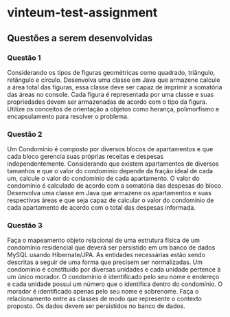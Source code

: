 # vinteum-test-assignment

## Questões a serem desenvolvidas

### Questão 1
 Considerando os tipos de figuras geométricas como quadrado, triângulo, retângulo e círculo. Desenvolva uma classe em Java que armazene calcule a área total das figuras, essa classe deve ser capaz de imprimir a somatória das áreas no console. Cada figura é representada por uma classe e suas propriedades devem ser armazenadas de acordo com o tipo da figura. Utilize os conceitos de orientação a objetos como herança, polimorfismo e encapsulamento para resolver o problema.

### Questão 2
Um Condomínio é composto por diversos blocos de apartamentos e que cada bloco gerencia suas próprias receitas e despesas independentemente. Considerando que existem apartamentos de diversos tamanhos e que o valor do condomínio depende da fração ideal de cada um, calcule o valor do condomínio de cada apartamento. O valor do condomínio é calculado de acordo com a somatória das despesas do bloco. Desenvolva uma classe em Java que armazene os apartamentos e suas respectivas áreas e que seja capaz de calcular o valor do condomínio de cada apartamento de acordo com o total das despesas informada.

### Questão 3
 Faça o mapeamento objeto relacional de uma estrutura física de um condomínio residencial que deverá ser persistido em um banco de dados MySQL usando Hibernate/JPA. As entidades necessárias estão sendo descritas a seguir de uma forma que precisem ser normalizadas. Um condomínio é constituído por diversas unidades e cada unidade pertence à um único morador. O condomínio é identificado pelo seu nome e endereço e cada unidade possui um número que o identifica dentro do condomínio. O morador é identificado apenas pelo seu nome e sobrenome. Faça o relacionamento entre as classes de modo que represente o contexto proposto. Os dados devem ser persistidos no banco de dados.